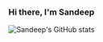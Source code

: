 ### Hi there, I'm Sandeep

[//]: <> (github stats.)
![Sandeep's GitHub stats](https://github-readme-stats-sandeepdotcode.vercel.app/api?username=sandeepdotcode&count_private=true&show_icons=true&include_all_commits=true&theme=dracula)
